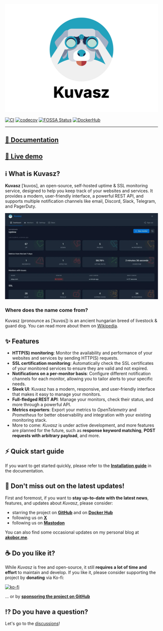![Kuvasz](docs/docs/images/kuvasz-banner-light.webp)

[![CI](https://github.com/kuvasz-uptime/kuvasz/actions/workflows/main.yml/badge.svg)](https://github.com/kuvasz-uptime/kuvasz/actions/workflows/main.yml)
[![codecov](https://codecov.io/gh/kuvasz-uptime/kuvasz/branch/main/graph/badge.svg?token=67X0CD3CGY)](https://codecov.io/gh/kuvasz-uptime/kuvasz)
[![FOSSA Status](https://app.fossa.com/api/projects/git%2Bgithub.com%2Fkuvasz-uptime%2Fkuvasz.svg?type=shield)](https://app.fossa.com/projects/git%2Bgithub.com%2Fkuvasz-uptime%2Fkuvasz?ref=badge_shield)
[![DockerHub](https://badgen.net/badge/docker/hub/blue?icon=docker)](https://hub.docker.com/r/kuvaszmonitoring/kuvasz)

---

## [📖 Documentation](https://kuvasz-uptime.dev)

## [🛝 Live demo](https://kuvasz-uptime.dev/demo/)

## ℹ️  What is Kuvasz?

**Kuvasz** [ˈkuvɒs], an open-source, self-hosted uptime & SSL monitoring service, designed to help you keep track of your websites and services. It provides a modern, user-friendly interface, a powerful REST API, and supports multiple notification channels like email, Discord, Slack, Telegram, and PagerDuty.

![Kuvasz](docs/docs/images/feature_carousel.webp)

### Where does the name come from?

Kuvasz (pronounce as [ˈkuvɒs]) is an ancient hungarian breed of livestock & guard dog. You can read more about them on [Wikipedia](https://en.wikipedia.org/wiki/Kuvasz).

## ✨ Features

- **HTTP(S) monitoring**: Monitor the availability and performance of your websites and services by sending HTTP(S) requests.
- **SSL certification monitoring**: Automatically check the SSL certificates of your monitored services to ensure they are valid and not expired.
- **Notifications on a per-monitor basis**: Configure different notification channels for each monitor, allowing you to tailor alerts to your specific needs.
- **Sleek UI**: Kuvasz has a modern, responsive, and user-friendly interface that makes it easy to manage your monitors.
- **Full-fledged REST API**: Manage your monitors, check their status, and more through a powerful API.
- **Metrics exporters**: Export your metrics to _OpenTelemetry_ and _Prometheus_ for better observability and integration with your existing monitoring stack.
- More to come: _Kuvasz_ is under active development, and more features are planned for the future, such as **response keyword matching**, **POST requests with arbitrary payload**, and more.

## ⚡️  Quick start guide

If you want to get started quickly, please refer to the [**Installation guide**](https://kuvasz-uptime.dev/setup/installation/) in the documentation.

## 📣  Don't miss out on the latest updates!

First and foremost, if you want to **stay up-to-date with the latest news**, features, and updates about _Kuvasz_, please consider:

- starring the project on [**GitHub**](https://github.com/kuvasz-uptime/kuvasz) and on [**Docker Hub**](https://hub.docker.com/r/kuvaszmonitoring/kuvasz)
- following us on [**X**](https://x.com/KuvaszUptime)
- following us on [**Mastodon**](https://techhub.social/@KuvaszUptime)

You can also find some occasional updates on my personal blog at [**akobor.me**](https://akobor.me).

## ☕️ Do you like it?

While _Kuvasz_ is free and open-source, it still **requires a lot of time and effort** to maintain and develop. If you like it, please consider supporting the project by **donating** via Ko-fi:

[![ko-fi](https://ko-fi.com/img/githubbutton_sm.svg)](https://ko-fi.com/L4L31DH59D)

... or by [**sponsoring the project on GitHub**](https://github.com/sponsors/adamkobor/)

## ⁉️ Do you have a question?

Let's go to the [discussions](https://github.com/kuvasz-uptime/kuvasz/discussions)!
